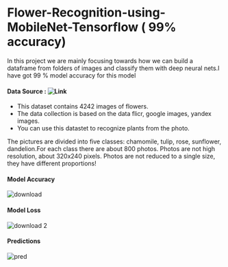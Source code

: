# Flower-Recognition-using-MobileNet-Tensorflow ( 99% accuracy)
In this project we are mainly focusing towards how we can build a dataframe from folders of images and classify them with deep neural nets.I have got 99 % model accuracy for this model

#### Data Source : ![Link](https://www.kaggle.com/alxmamaev/flowers-recognition)
- This dataset contains 4242 images of flowers.
- The data collection is based on the data flicr, google images, yandex images.
- You can use this datastet to recognize plants from the photo.

The pictures are divided into five classes: chamomile, tulip, rose, sunflower, dandelion.For each class there are about 800 photos. Photos are not high resolution, about 320x240 pixels. Photos are not reduced to a single size, they have different proportions!

#### Model Accuracy
![download](https://user-images.githubusercontent.com/28821226/104843778-5ec17a00-58f2-11eb-89b6-87959fa3a336.png)

#### Model Loss
![download 2](https://user-images.githubusercontent.com/28821226/104843780-5ff2a700-58f2-11eb-936b-de96c1bf62be.png)

#### Predictions 
![pred](https://user-images.githubusercontent.com/28821226/104843875-e1e2d000-58f2-11eb-93d5-708039fdb446.png)


